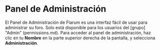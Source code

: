 # Panel de Administración

El Panel de Administración de Flarum es una interfaz fácil de usar para administrar su foro.
Solo está disponible para los usuarios del [grupo] "Admin" (permissions.md).
Para acceder al panel de administración, haz clic en tu **Nombre** en la parte superior derecha de la pantalla, y selecciona **Administración**.
